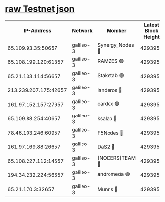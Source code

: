 [raw Testnet json](https://rpc-check.androt.stavr.tech/androt/rpcandrot_result.json)
=

<table><tr><th>IP-Address</th><th>Network</th><th>Moniker</th><th>Latest Block Height</th><th>Earliest Block Height</th><th>Catching Up</th><th>Tx Index</th><th>Voting Power</th><th>Scan Time</th></tr><tr><td>65.109.93.35:50657</td><td>galileo-3</td><td>Synergy_Nodes 🔴</td><td>4293959</td><td>0</td><td>False</td><td>on</td><td>960602</td><td>2023-12-19T16:44:55.925883580UTC</td></tr><tr><td>65.108.199.120:61357</td><td>galileo-3</td><td>RAMZES 🟢</td><td>4293957</td><td>1</td><td>False</td><td>on</td><td>0</td><td>2023-12-19T16:44:42.684170127UTC</td></tr><tr><td>65.21.133.114:56657</td><td>galileo-3</td><td>Staketab 🟢</td><td>4293959</td><td>90001</td><td>False</td><td>on</td><td>0</td><td>2023-12-19T16:44:56.891780078UTC</td></tr><tr><td>213.239.207.175:42657</td><td>galileo-3</td><td>landeros 🔴</td><td>4293955</td><td>2642001</td><td>False</td><td>on</td><td>72</td><td>2023-12-19T16:44:30.640203225UTC</td></tr><tr><td>161.97.152.157:27657</td><td>galileo-3</td><td>cardex 🟢</td><td>4293959</td><td>2945323</td><td>False</td><td>on</td><td>0</td><td>2023-12-19T16:44:56.218793623UTC</td></tr><tr><td>65.109.88.254:40657</td><td>galileo-3</td><td>ksalab 🔴</td><td>4293956</td><td>3000356</td><td>False</td><td>on</td><td>31933</td><td>2023-12-19T16:44:38.208426427UTC</td></tr><tr><td>78.46.103.246:60957</td><td>galileo-3</td><td>F5Nodes 🔴</td><td>4293959</td><td>3057001</td><td>False</td><td>off</td><td>24</td><td>2023-12-19T16:44:56.517109712UTC</td></tr><tr><td>161.97.169.88:26657</td><td>galileo-3</td><td>DaS2 🔴</td><td>4293956</td><td>3123001</td><td>False</td><td>on</td><td>62</td><td>2023-12-19T16:44:37.826313633UTC</td></tr><tr><td>65.108.227.112:14657</td><td>galileo-3</td><td>[NODERS]TEAM 🔴</td><td>4293955</td><td>3176323</td><td>False</td><td>on</td><td>959621</td><td>2023-12-19T16:44:31.016583320UTC</td></tr><tr><td>194.34.232.224:56657</td><td>galileo-3</td><td>andromeda 🟢</td><td>4293956</td><td>4193956</td><td>False</td><td>off</td><td>0</td><td>2023-12-19T16:44:37.476648120UTC</td></tr><tr><td>65.21.170.3:32657</td><td>galileo-3</td><td>Munris 🔴</td><td>4293957</td><td>4193957</td><td>False</td><td>off</td><td>414</td><td>2023-12-19T16:44:47.386214134UTC</td></tr></table>
